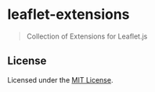 # leaflet-extensions

> Collection of Extensions for Leaflet.js

## License

Licensed under the [MIT License](./LICENSE).
